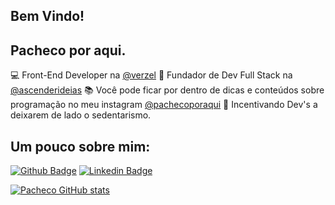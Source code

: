 ## Bem Vindo!

## Pacheco por aqui.

:computer: Front-End Developer na [@verzel](https://www.verzel.com.br/)
:briefcase: Fundador de Dev Full Stack na [@ascenderideias](https://www.ascenderideias.com.br)
:books: Você pode ficar por dentro de dicas e conteúdos sobre programação no meu instagram [@pachecoporaqui](https://www.instagram.com/pachecoporaqui/)
:muscle: Incentivando Dev's a deixarem de lado o sedentarismo.
 
## Um pouco sobre mim:
[![Github Badge](https://img.shields.io/badge/-Github-000?style=flat-square&logo=Github&logoColor=white&link=https://github.com/PachecoWebDev)](https://github.com/PachecoWebDev)
[![Linkedin Badge](https://img.shields.io/badge/-LinkedIn-blue?style=flat-square&logo=Linkedin&logoColor=white&link=https://www.linkedin.com/in/anderson-pacheco-oliveira-506474a1/)](https://www.linkedin.com/in/anderson-pacheco-oliveira-506474a1/)

[![Pacheco GitHub stats](https://github-readme-stats.vercel.app/api?username=PachecoWebDev&count_private=true&show_icons=true&&theme=dracula)](https://github.com/anuraghazra/github-readme-stats)


<!--
**PachecoWebDev/PachecoWebDev** is a ✨ _special_ ✨ repository because its `README.md` (this file) appears on your GitHub profile.

Here are some ideas to get you started:

- 🔭 I’m currently working on ...
- 🌱 I’m currently learning ...
- 👯 I’m looking to collaborate on ...
- 🤔 I’m looking for help with ...
- 💬 Ask me about ...
- 📫 How to reach me: ...
- 😄 Pronouns: ...
- ⚡ Fun fact: ...
-->
